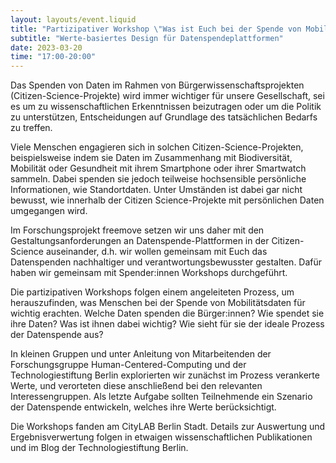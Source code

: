 ```yaml
---
layout: layouts/event.liquid
title: "Partizipativer Workshop \"Was ist Euch bei der Spende von Mobilitätsdaten wichtig?\""
subtitle: "Werte-basiertes Design für Datenspendeplattformen"
date: 2023-03-20
time: "17:00-20:00"
---
```


Das Spenden von Daten im Rahmen von Bürgerwissenschaftsprojekten (Citizen-Science-Projekte) wird immer wichtiger für unsere Gesellschaft, sei es um zu wissenschaftlichen Erkenntnissen beizutragen oder um die Politik zu unterstützen, Entscheidungen auf Grundlage des tatsächlichen Bedarfs zu treffen.

Viele Menschen engagieren sich in solchen Citizen-Science-Projekten, beispielsweise indem sie Daten im Zusammenhang mit Biodiversität, Mobilität oder Gesundheit mit ihrem Smartphone oder ihrer Smartwatch sammeln. Dabei spenden sie jedoch teilweise hochsensible persönliche Informationen, wie Standortdaten. Unter Umständen ist dabei gar nicht bewusst, wie innerhalb der Citizen Science-Projekte mit persönlichen Daten umgegangen wird.

Im Forschungsprojekt freemove setzen wir uns daher mit den Gestaltungsanforderungen an Datenspende-Plattformen in der Citizen-Science auseinander, d.h. wir wollen gemeinsam mit Euch das Datenspenden nachhaltiger und verantwortungsbewusster gestalten. Dafür haben wir gemeinsam mit Spender:innen Workshops durchgeführt.

Die partizipativen Workshops folgen einem angeleiteten Prozess, um herauszufinden, was Menschen bei der Spende von Mobilitätsdaten für wichtig erachten. Welche Daten spenden die Bürger:innen? Wie spendet sie ihre Daten? Was ist ihnen dabei wichtig? Wie sieht für sie der ideale Prozess der Datenspende aus?

In kleinen Gruppen und unter Anleitung von Mitarbeitenden der Forschungsgruppe Human-Centered-Computing und der Technologiestiftung Berlin explorierten wir zunächst im Prozess verankerte Werte, und verorteten diese anschließend bei den relevanten Interessengruppen. Als letzte Aufgabe sollten Teilnehmende ein Szenario der Datenspende entwickeln, welches ihre Werte berücksichtigt.

Die Workshops fanden am CityLAB Berlin Stadt. Details zur Auswertung und Ergebnisverwertung folgen in etwaigen wissenschaftlichen Publikationen und im Blog der Technologiestiftung Berlin.

